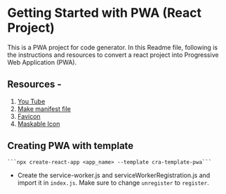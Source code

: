 # Getting Started with PWA (React Project) 

This is a PWA project for code generator. In this Readme file,
following is the instructions and resources to convert a react project into Progressive Web Application (PWA).


## Resources -

1.  [You Tube](https://youtu.be/RvEEZLxiAlQ)
2.  [Make manifest file](https://app-manifest.firebaseapp.com/)
3.  [Favicon](https://favicon.io/favicon-converter/)
4.  [Maskable Icon](https://maskable.app/editor)


## Creating PWA with template

    ```npx create-react-app <app_name> --template cra-template-pwa```

-   Create the service-worker.js and serviceWorkerRegistration.js 
    and import it in `index.js`.
    Make sure to change `unregister` to `register`.